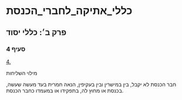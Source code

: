 # כללי_אתיקה_לחברי_הכנסת

## פרק ב׳: כללי יסוד

### סעיף 4

[4.](https://he.wikisource.org/wiki/כללי_אתיקה_לחברי_הכנסת#סעיף_4)

מילוי השליחות

חבר הכנסת לא יקבל, בין במישרין ובין בעקיפין, הנאה חמרית בעד מעשה שעשה, בכנסת או מחוץ לה, בתפקידו או במעמדו כחבר הכנסת.